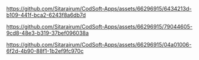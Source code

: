 

https://github.com/Sitarairum/CodSoft-Apps/assets/66296915/6434213d-b109-441f-bca2-6243f8a6db7d



https://github.com/Sitarairum/CodSoft-Apps/assets/66296915/79044605-9cd8-48e3-b319-37bef096038a



https://github.com/Sitarairum/CodSoft-Apps/assets/66296915/04a01006-6f2d-4b90-88f1-1b2ef9fc970c

